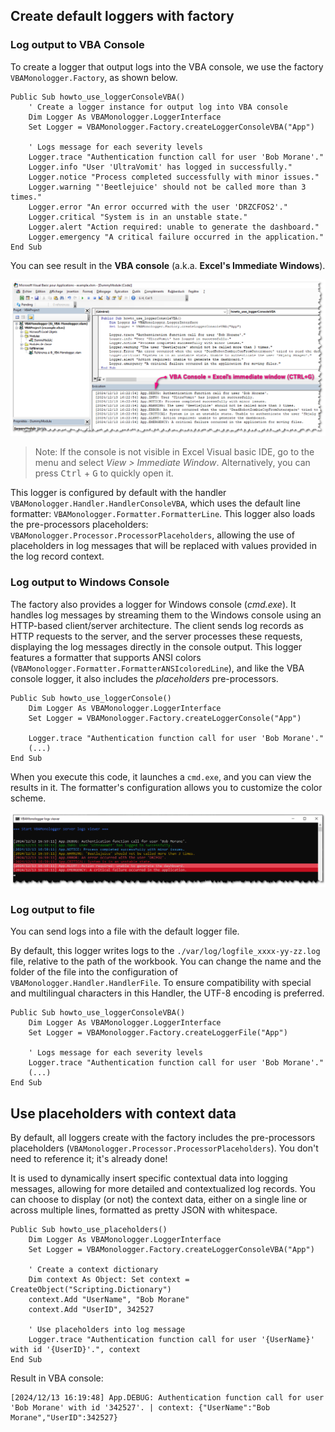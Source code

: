 

## Create default loggers with factory

### Log output to VBA Console

To create a logger that output logs into the VBA console, we use the factory `VBAMonologger.Factory`, as shown below. 

```vbscript
Public Sub howto_use_loggerConsoleVBA()
    ' Create a logger instance for output log into VBA console
    Dim Logger As VBAMonologger.LoggerInterface
    Set Logger = VBAMonologger.Factory.createLoggerConsoleVBA("App")
    
    ' Logs message for each severity levels
    Logger.trace "Authentication function call for user 'Bob Morane'." 
    Logger.info "User 'UltraVomit' has logged in successfully."
    Logger.notice "Process completed successfully with minor issues."
    Logger.warning "'Beetlejuice' should not be called more than 3 times."
    Logger.error "An error occurred with the user 'DRZCFOS2'."
    Logger.critical "System is in an unstable state."
    Logger.alert "Action required: unable to generate the dashboard."
    Logger.emergency "A critical failure occurred in the application."
End Sub
```

You can see result in the **VBA console** (a.k.a. **Excel's Immediate Windows**).

![VBAMonologger-output-VBAConsole.png](VBAMonologger-output-VBAConsole.png)

> Note: If the console is not visible in Excel Visual basic IDE, go to the menu and select *View > Immediate Window*. Alternatively, you can press <kbd>Ctrl</kbd> + <kbd>G</kbd> to quickly open it.

This logger is configured by default with the handler `VBAMonologger.Handler.HandlerConsoleVBA`, which uses the default line formatter: `VBAMonologger.Formatter.FormatterLine`. This logger also loads the pre-processors placeholders: `VBAMonologger.Processor.ProcessorPlaceholders`, allowing the use of placeholders in log messages that will be replaced with values provided in the log record context.


### Log output to Windows Console

The factory also provides a logger for Windows console (*cmd.exe*). It handles log messages by streaming them to the Windows console using an HTTP-based client/server architecture. The client sends log records as HTTP requests to the server, and the server processes these requests, displaying the log messages directly in the console output. This logger features a formatter that supports ANSI colors (`VBAMonologger.Formatter.FormatterANSIcoloredLine`), and like the VBA console logger, it also includes the *placeholders* pre-processors.

```vbscript
Public Sub howto_use_loggerConsole()
    Dim Logger As VBAMonologger.LoggerInterface
    Set Logger = VBAMonologger.Factory.createLoggerConsole("App")

    Logger.trace "Authentication function call for user 'Bob Morane'." 
    (...)
End Sub    
```

When you execute this code, it launches a `cmd.exe`, and you can view the results in it. The formatter's configuration allows you to customize the color scheme.

![VBAMonologger-output-WindowsConsole.png](VBAMonologger-output-WindowsConsole.png)

### Log output to file

You can send logs into a file with the default logger file.


By default, this logger writes logs to the `./var/log/logfile_xxxx-yy-zz.log` file, relative to the path of the workbook. You can change the name and the folder of the file into the configuration of `VBAMonologger.Handler.HandlerFile`. To ensure compatibility with special and multilingual characters in this Handler, the UTF-8 encoding is preferred.

```vbscript
Public Sub howto_use_loggerConsoleVBA()
    Dim Logger As VBAMonologger.LoggerInterface
    Set Logger = VBAMonologger.Factory.createLoggerFile("App")
    
    ' Logs message for each severity levels
    Logger.trace "Authentication function call for user 'Bob Morane'."
    (...)
End Sub
```


## Use placeholders with context data

By default, all loggers create with the factory includes the pre-processors placeholders (`VBAMonologger.Processor.ProcessorPlaceholders`). You don't need to reference it; it's already done!


It is used to dynamically insert specific contextual data into logging messages, allowing for more detailed and contextualized log records. You can choose to display (or not) the context data, either on a single line or across multiple lines, formatted as pretty JSON with whitespace.

```vbscript 
Public Sub howto_use_placeholders()
    Dim Logger As VBAMonologger.LoggerInterface
    Set Logger = VBAMonologger.Factory.createLoggerConsoleVBA("App")
    
    ' Create a context dictionary
    Dim context As Object: Set context = CreateObject("Scripting.Dictionary")
    context.Add "UserName", "Bob Morane"
    context.Add "UserID", 342527
    
    ' Use placeholders into log message
    Logger.trace "Authentication function call for user '{UserName}' with id '{UserID}'.", context
End Sub
```

Result in VBA console:

```
[2024/12/13 16:19:48] App.DEBUG: Authentication function call for user 'Bob Morane' with id '342527'. | context: {"UserName":"Bob Morane","UserID":342527}
```




